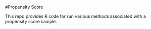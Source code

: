 #Propensity Score

This repo provides R code for run various methods associated with a propensity score sample.
